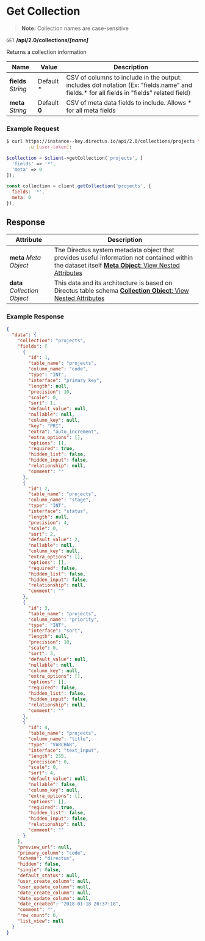 # Get Collection

> **Note:** Collection names are case-sensitive

<span class="request">`GET` **/api/2.0/collections/_[name]_**</span>

<span class="description">Returns a collection information</span>

<span class="arguments">Name</span> | Value | Description
--------------|--------------- | ----------------------
**fields**  _String_ |  <span class="default">Default *</span>  |  CSV of columns to include in the output. includes dot notation (Ex: "fields.name" and fields.* for all fields in "fields" related field)
**meta**  _String_ |  <span class="default">Default **0**</span>  |  CSV of meta data fields to include. Allows * for all meta fields

### Example Request

```bash
$ curl https://instance--key.directus.io/api/2.0/collections/projects \
        -u [user-token]:
```

```php
$collection = $client->getCollection('projects', [
  'fields' => '*',
  'meta' => 0
]);
```

```javascript
const collection = client.getCollection('projects', {
  fields: '*',
  meta: 0
});
```

## Response

<span class="attributes">Attribute</span> | Description
-------|------------
**meta** _Meta Object_ | The Directus system metadata object that provides useful information not contained within the dataset itself [**Meta Object**: View Nested Attributes](/overview/objects-model.md#meta-object)
<span class="custom">**data**</span> _Collection Object_ | <span class="custom">This data and its architecture is based on Directus table schema</span> [**Collection Object**: View Nested Attributes](/overview/objects-model.md#collection-object)

### Example Response

```json
{
  "data": {
    "collection": "projects",
    "fields": [
      {
        "id": 1,
        "table_name": "projects",
        "column_name": "code",
        "type": "INT",
        "interface": "primary_key",
        "length": null,
        "precision": 10,
        "scale": 0,
        "sort": 1,
        "default_value": null,
        "nullable": null,
        "column_key": null,
        "key": "PRI",
        "extra": "auto_increment",
        "extra_options": [],
        "options": [],
        "required": true,
        "hidden_list": false,
        "hidden_input": false,
        "relationship": null,
        "comment": ""
      },
      {
        "id": 2,
        "table_name": "projects",
        "column_name": "stage",
        "type": "INT",
        "interface": "status",
        "length": null,
        "precision": 4,
        "scale": 0,
        "sort": 2,
        "default_value": 2,
        "nullable": null,
        "column_key": null,
        "extra_options": [],
        "options": [],
        "required": false,
        "hidden_list": false,
        "hidden_input": false,
        "relationship": null,
        "comment": ""
      },
      {
        "id": 3,
        "table_name": "projects",
        "column_name": "priority",
        "type": "INT",
        "interface": "sort",
        "length": null,
        "precision": 10,
        "scale": 0,
        "sort": 3,
        "default_value": null,
        "nullable": null,
        "column_key": null,
        "extra_options": [],
        "options": [],
        "required": false,
        "hidden_list": false,
        "hidden_input": false,
        "relationship": null,
        "comment": ""
      },
      {
        "id": 4,
        "table_name": "projects",
        "column_name": "title",
        "type": "VARCHAR",
        "interface": "text_input",
        "length": 255,
        "precision": 0,
        "scale": 0,
        "sort": 4,
        "default_value": null,
        "nullable": false,
        "column_key": null,
        "extra_options": [],
        "options": [],
        "required": true,
        "hidden_list": false,
        "hidden_input": false,
        "relationship": null,
        "comment": ""
      }
    ],
    "preview_url": null,
    "primary_column": "code",
    "schema": "directus",
    "hidden": false,
    "single": false,
    "default_status": null,
    "user_create_column": null,
    "user_update_column": null,
    "date_create_column": null,
    "date_update_column": null,
    "date_created": "2018-01-18 20:37:18",
    "comment": "",
    "row_count": 0,
    "list_view": null
  }
}
```
